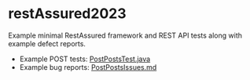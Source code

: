 # restAssured2023

Example minimal RestAssured framework and REST API tests along with example defect reports.

- Example POST tests: [PostPostsTest.java](src/test/java/posts/PostPostsTest.java)
- Example bug reports: [PostPostsIssues.md](src/test/resources/bugs/PostPostsIssues.md)